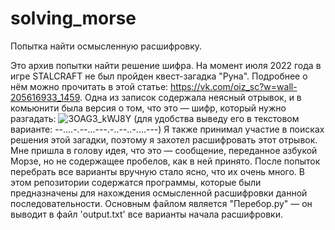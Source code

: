 # solving_morse
Попытка найти осмысленную расшифровку.

Это архив попытки найти решение шифра.
На момент июля 2022 года в игре STALCRAFT не был пройден квест-загадка "Руна". Подробнее о нём можно прочитать в этой статье: https://vk.com/oiz_sc?w=wall-205616933_1459.
Одна из записок содержала неясный отрывок, и в комьюнити была версия о том, что это — шифр, который нужно разгадать:
![3OAG3_kWJ8Y](https://github.com/MonstCat/solving_morse/assets/46306667/0f927e9f-ba58-4745-9a94-91bac3a7e2d1)
(для удобства выведу его в текстовом варианте: --....-.--...---.-..--..-....---)
Я также принимал участие в поисках решения этой загадки, поэтому я захотел расшифровать этот отрывок. Мне пришла в голову идея, что это — сообщение, переданное азбукой Морзе, но не содержащее пробелов, как в ней принято. После попыток перебрать все варианты вручную стало ясно, что их очень много.
В этом репозитории содержатся программы, которые были предназначены для нахождения осмысленной расшифровки данной последовательности. Основным файлом является "Перебор.py" — он выводит в файл 'output.txt' все варианты начала расшифровки.
